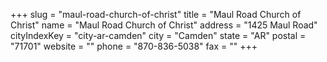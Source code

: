 +++
slug = "maul-road-church-of-christ"
title = "Maul Road Church of Christ"
name = "Maul Road Church of Christ"
address = "1425 Maul Road"
cityIndexKey = "city-ar-camden"
city = "Camden"
state = "AR"
postal = "71701"
website = ""
phone = "870-836-5038"
fax = ""
+++
